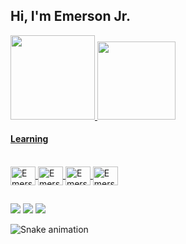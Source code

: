 ## Hi, I'm Emerson Jr.

<div>
  <a href="https://github.com/emersonjr07">
  <img height="135em" src="https://github-readme-stats.vercel.app/api?username=emersonjr07&show_icons=true&theme=chartreuse-dark&include_all_commits=true&count_private=true"/>
  <img height="125em" src="https://github-readme-stats.vercel.app/api/top-langs/?username=emersonjr07&layout=compact&langs_count=7&theme=chartreuse-dark"/>
</div>
  
#### Learning
  
<div style="display: inline_block"><br>
  
  <img align="center" alt="Emerson-HTML" height="30" width="40" src="https://cdn.jsdelivr.net/gh/devicons/devicon/icons/html5/html5-plain.svg">
  <img align="center" alt="Emerson-CSS" height="30" width="40" src="https://cdn.jsdelivr.net/gh/devicons/devicon/icons/css3/css3-plain.svg">
  <img align="center" alt="Emerson-Js" height="30" width="40" src="https://cdn.jsdelivr.net/gh/devicons/devicon/icons/javascript/javascript-plain.svg">
  <img align="center" alt="Emerson-Java" height="30" width="40" src="https://cdn.jsdelivr.net/gh/devicons/devicon/icons/java/java-original.svg">
</div>
   
  ##
 
<div> 
  <a href="https://instagram.com/emerson.jr07" target="_blank"><img src="https://img.shields.io/badge/-Instagram-%23E4405F?style=for-the-badge&logo=instagram&logoColor=white" target="_blank"></a>
 	<a href = "mailto:emerson.jr06@gmail.com"><img src="https://img.shields.io/badge/-Gmail-%23333?style=for-the-badge&logo=gmail&logoColor=white" target="_blank"></a>
  <a href="https://www.linkedin.com/in/emersonjr07/" target="_blank"><img src="https://img.shields.io/badge/-LinkedIn-%230077B5?style=for-the-badge&logo=linkedin&logoColor=white" target="_blank"></a> 
 
  ![Snake animation](https://github.com/emersonjr07/emersonjr07/blob/output/github-contribution-grid-snake.svg)
 
</div>
